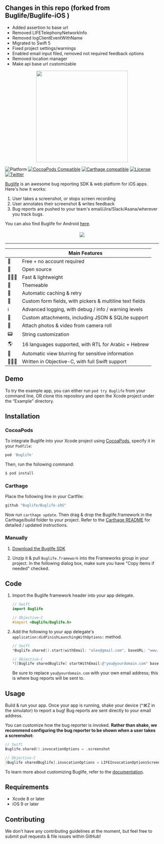 ## Changes in this repo (forked from Buglife/Buglife-iOS )
- Added assertion to base url
- Removed LIFETelephonyNetworkInfo
- Removed logClientEventWithName
- Migrated to Swift 5
- Fixed project settings/warnings
- Enabled email input filed, removed not required feedback options
- Removed location manager
- Make api base url customizable

<p align="center">
	<img src="https://ds9bjnn93rsnp.cloudfront.net/assets/logo/logotype_black_on_transparent_782x256-7256a7ab03e9652908f43be94681bc4ebeff6d729c36c946c346a80a4f8ca245.png" width=300 />
</p>

![Platform](https://img.shields.io/cocoapods/p/Buglife.svg)
[![CocoaPods Compatible](https://img.shields.io/cocoapods/v/Buglife.svg)](https://cocoapods.org/pods/Buglife)
[![Carthage compatible](https://img.shields.io/badge/Carthage-compatible-4BC51D.svg?style=flat)](https://github.com/Carthage/Carthage)
[![License](https://img.shields.io/badge/License-Apache%202.0-blue.svg)](https://opensource.org/licenses/Apache-2.0)
[![Twitter](https://img.shields.io/badge/twitter-@BuglifeApp-blue.svg)](https://twitter.com/buglifeapp)

[Buglife](https://www.buglife.com) is an awesome bug reporting SDK & web platform for iOS apps. Here's how it works:

1. User takes a screenshot, or stops screen recording
2. User annotates their screenshot & writes feedback
3. Bug reports are pushed to your team's email/Jira/Slack/Asana/wherever you track bugs.

You can also find Buglife for Android [here](https://github.com/buglife/buglife-android).

<p align="center" style="margin-top: 20px; margin-bottom: 20px;">
	<img src="https://i.imgur.com/mdwgDzd.png" />
</p>

---

|   | Main Features |
|---|---------------|
| 👤 | Free + no account required |
| 📖 | Open source |
| 🏃🏽‍♀️ | Fast & lightweight |
| 🎨 | Themeable |
| 📩 | Automatic caching & retry |
| 📜 | Custom form fields, with pickers & multiline text fields  |
| ℹ️ | Advanced logging, with debug / info / warning levels |
| 📎 | Custom attachments, including JSON & SQLite support |
| 🎥 | Attach photos & video from camera roll |
| 📟 | String customization |
| 🌎 | 16 languages supported, with RTL for Arabic + Hebrew |
| 🙈 | Automatic view blurring for sensitive information |
| 👩🏽‍💻 | Written in Objective-C, with full Swift support |

## Demo

To try the example app, you can either run `pod try Buglife` from your command line, OR clone this repository and open the Xcode project under the “Example” directory.

## Installation

### CocoaPods

To integrate Buglife into your Xcode project using [CocoaPods](https://cocoapods.org), specify it in your `Podfile`:

```ruby
pod 'Buglife'
```

Then, run the following command:

```bash
$ pod install
```

### Carthage

Place the following line in your Cartfile:

``` Swift
github "Buglife/Buglife-iOS"
```

Now run `carthage update`. Then drag & drop the Buglife.framework in the Carthage/build folder to your project. Refer to the [Carthage README](https://github.com/Carthage/Carthage#adding-frameworks-to-an-application) for detailed / updated instructions.

### Manually

1. [Download the Buglife SDK](https://www.buglife.com/download-ios-sdk)

2. Unzip it & pull `Buglife.framework` into the Frameworks group in your project. In the following dialog box, make sure you have "Copy items if needed" checked.

## Code

1. Import the Buglife framework header into your app delegate.

    ```swift
    // Swift
    import Buglife
    ```
    
    ```objective-c
    // Objective-C
    #import <Buglife/Buglife.h>
    ```

2. Add the following to your app delegate's `application:didFinishLaunchingWithOptions:` method.
	
	```swift
	// Swift
	*Buglife.shared().start(withEmail: "alex@gmail.com", baseURL: "www.example.com")*
	```
	```objective-c
	// Objective-C
	*[[Buglife sharedBuglife] startWithEmail:@"you@yourdomain.com" baseURL: @"www.example.com"];*
	```
	Be sure to replace `you@yourdomain.com` with your own email address; this is where bug reports will be sent to.
	
## Usage

Build & run your app. Once your app is running, shake your device (\^⌘Z in the simulator) to report a bug! Bug reports are sent directly to your email address.

You can customize how the bug reporter is invoked. **Rather than shake, we recommend configuring the bug reporter to be shown when a user takes a screenshot:**

```swift
// Swift
Buglife.shared().invocationOptions = .screenshot
```
```objective-c
// Objective-C
[Buglife sharedBuglife].invocationOptions = LIFEInvocationOptionsScreenshot;
```

To learn more about customizing Buglife, refer to the [documentation](https://www.buglife.com/docs).

## Requirements

* Xcode 8 or later
* iOS 9 or later

## Contributing

We don't have any contributing guidelines at the moment, but feel free to submit pull requests & file issues within GitHub!
